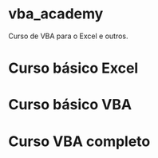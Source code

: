 # vba_academy
Curso de VBA para o Excel e outros.

# Curso básico Excel

# Curso básico VBA

# Curso VBA completo
